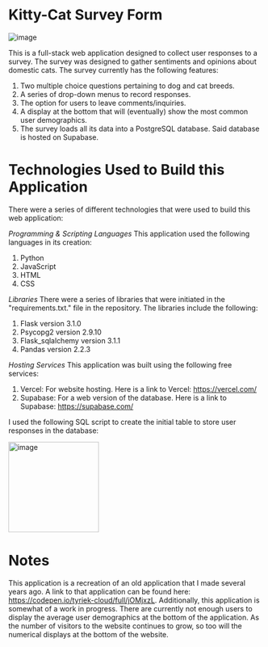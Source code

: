 # Kitty-Cat Survey Form
![image](https://github.com/user-attachments/assets/73528e63-e468-4c94-98dc-7f3278448925)

This is a full-stack web application designed to collect user responses to a survey. The survey was designed to gather sentiments and opinions about domestic cats. The survey currently has the following features:

1. Two multiple choice questions pertaining to dog and cat breeds.
2. A series of drop-down menus to record responses.
3. The option for users to leave comments/inquiries.
4. A display at the bottom that will (eventually) show the most common user demographics.
5. The survey loads all its data into a PostgreSQL database. Said database is hosted on Supabase.

# Technologies Used to Build this Application
There were a series of different technologies that were used to build this web application:

*Programming & Scripting Languages*
This application used the following languages in its creation:

1. Python
2. JavaScript
3. HTML
4. CSS

*Libraries*
There were a series of libraries that were initiated in the "requirements.txt." file in the repository. The libraries include the following:

1. Flask version 3.1.0
2. Psycopg2 version 2.9.10
3. Flask_sqlalchemy version 3.1.1
4. Pandas version 2.2.3

*Hosting Services*
This application was built using the following free services:

1. Vercel: For website hosting. Here is a link to Vercel: https://vercel.com/
2. Supabase: For a web version of the database. Here is a link to Supabase: https://supabase.com/

I used the following SQL script to create the initial table to store user responses in the database:

<img width="179" alt="image" src="https://github.com/user-attachments/assets/91e2f54f-d693-4b1f-8c49-6003bd4b7c07" />

# Notes
This application is a recreation of an old application that I made several years ago. A link to that application can be found here: https://codepen.io/tyriek-cloud/full/jOMjxzL.
Additionally, this application is somewhat of a work in progress. There are currently not enough users to display the average user demographics at the bottom of the application. As the number of visitors to the website continues to grow, so too will the numerical displays at the bottom of the website.
